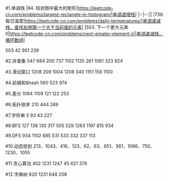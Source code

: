 #1.单调栈
|84. 柱状图中最大的矩形|https://leetcode-cn.com/problems/largest-rectangle-in-histogram/|单调递增栈|
|:-|:-:||
|739. 每日温度|https://leetcode-cn.com/problems/daily-temperatures/|单调递减栈，查找右侧第一个大于当前值的元素|
|503. 下一个更大元素 II|https://leetcode-cn.com/problems/next-greater-element-ii/|单调递减栈，循环数组|

503
42
901
239

#2.并查集
547
684
200
737
1102
1135
261
1061
323
924

#3.滑动窗口
1208
209
1004
1208
340
1151
159
1100

#4.前缀和&hash
560
523
974

#5.差分
1094
1109
121
122
253

#6.拓扑排序
210
444
269

#7.字符串
5
93
43
227

#8.BFS
127
139
130
317
505
529
1263
1197
815
934

#9.DFS
934
1102
685
531
533
332
337
113

#10.动态规划
213、1043、416、123、62、63、651、361、1066、750、1230、1055

#11.贪心算法
452
1231
1247
45
621
376

#12.字典树
820
1231
648
208
